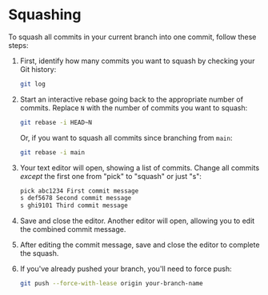 # Squashing

To squash all commits in your current branch into one commit, follow these steps:

1. First, identify how many commits you want to squash by checking your Git history:

    ```bash
    git log
    ```

2. Start an interactive rebase going back to the appropriate number of commits. Replace `N` with the number of commits you want to squash:

    ```bash
    git rebase -i HEAD~N
    ```

    Or, if you want to squash all commits since branching from `main`:

    ```bash
    git rebase -i main
    ```

3. Your text editor will open, showing a list of commits. Change all commits _except_ the first one from "pick" to "squash" or just "s":

    ```bash
    pick abc1234 First commit message
    s def5678 Second commit message
    s ghi9101 Third commit message
    ```

4. Save and close the editor. Another editor will open, allowing you to edit the combined commit message.

5. After editing the commit message, save and close the editor to complete the squash.

6. If you've already pushed your branch, you'll need to force push:

    ```bash
    git push --force-with-lease origin your-branch-name
    ```
